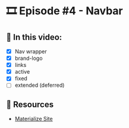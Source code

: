 # 🎞️ Episode #4 - Navbar

## 📝 In this video:
- [x] Nav wrapper
- [x] brand-logo
- [x] links
- [x] active
- [x] fixed
- [ ] extended (deferred)

## 🔗 Resources
- [Materialize Site](https://materializecss.com/)
